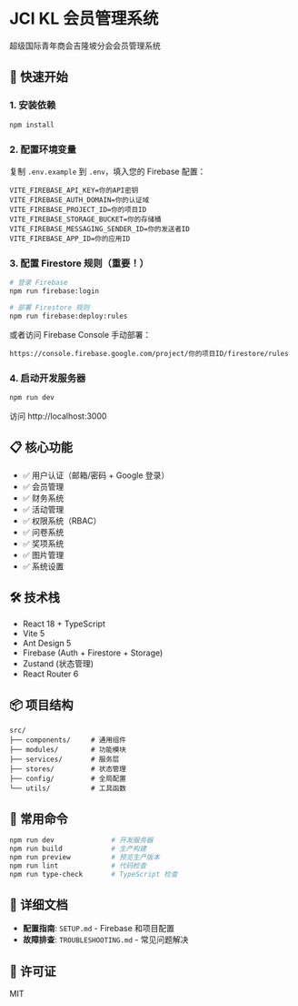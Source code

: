 # JCI KL 会员管理系统

超级国际青年商会吉隆坡分会会员管理系统

## 🚀 快速开始

### 1. 安装依赖
```bash
npm install
```

### 2. 配置环境变量
复制 `.env.example` 到 `.env`，填入您的 Firebase 配置：
```env
VITE_FIREBASE_API_KEY=你的API密钥
VITE_FIREBASE_AUTH_DOMAIN=你的认证域
VITE_FIREBASE_PROJECT_ID=你的项目ID
VITE_FIREBASE_STORAGE_BUCKET=你的存储桶
VITE_FIREBASE_MESSAGING_SENDER_ID=你的发送者ID
VITE_FIREBASE_APP_ID=你的应用ID
```

### 3. 配置 Firestore 规则（重要！）
```bash
# 登录 Firebase
npm run firebase:login

# 部署 Firestore 规则
npm run firebase:deploy:rules
```

或者访问 Firebase Console 手动部署：
```
https://console.firebase.google.com/project/你的项目ID/firestore/rules
```

### 4. 启动开发服务器
```bash
npm run dev
```

访问 http://localhost:3000

## 📋 核心功能

- ✅ 用户认证（邮箱/密码 + Google 登录）
- ✅ 会员管理
- ✅ 财务系统
- ✅ 活动管理
- ✅ 权限系统（RBAC）
- ✅ 问卷系统
- ✅ 奖项系统
- ✅ 图片管理
- ✅ 系统设置

## 🛠️ 技术栈

- React 18 + TypeScript
- Vite 5
- Ant Design 5
- Firebase (Auth + Firestore + Storage)
- Zustand (状态管理)
- React Router 6

## 📦 项目结构

```
src/
├── components/     # 通用组件
├── modules/        # 功能模块
├── services/       # 服务层
├── stores/         # 状态管理
├── config/         # 全局配置
└── utils/          # 工具函数
```

## 🔧 常用命令

```bash
npm run dev              # 开发服务器
npm run build            # 生产构建
npm run preview          # 预览生产版本
npm run lint             # 代码检查
npm run type-check       # TypeScript 检查
```

## 📝 详细文档

- **配置指南**: `SETUP.md` - Firebase 和项目配置
- **故障排查**: `TROUBLESHOOTING.md` - 常见问题解决

## 📄 许可证

MIT
